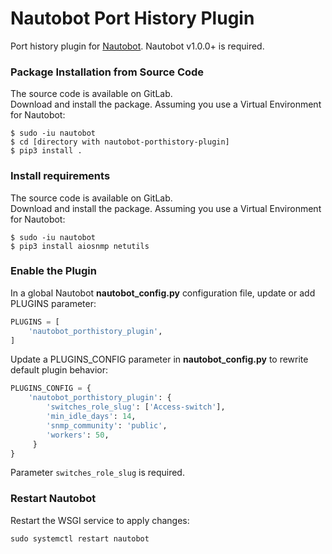 # Nautobot Port History Plugin
Port history plugin for [Nautobot](https://github.com/nautobot/nautobot). Nautobot v1.0.0+ is required.

### Package Installation from Source Code
The source code is available on GitLab.<br/>
Download and install the package. Assuming you use a Virtual Environment for Nautobot:
```
$ sudo -iu nautobot
$ cd [directory with nautobot-porthistory-plugin]
$ pip3 install .
```
### Install requirements
The source code is available on GitLab.<br/>
Download and install the package. Assuming you use a Virtual Environment for Nautobot:
```
$ sudo -iu nautobot
$ pip3 install aiosnmp netutils
```

### Enable the Plugin
In a global Nautobot **nautobot_config.py** configuration file, update or add PLUGINS parameter:
```python
PLUGINS = [
    'nautobot_porthistory_plugin',
]
```

Update a PLUGINS_CONFIG parameter in **nautobot_config.py** to rewrite default plugin behavior:
```python
PLUGINS_CONFIG = {
    'nautobot_porthistory_plugin': {
        'switches_role_slug': ['Access-switch'],
        'min_idle_days': 14,
        'snmp_community': 'public',
        'workers': 50,
     }
}
```
Parameter `switches_role_slug` is required. 

### Restart Nautobot
Restart the WSGI service to apply changes:
```
sudo systemctl restart nautobot
```

